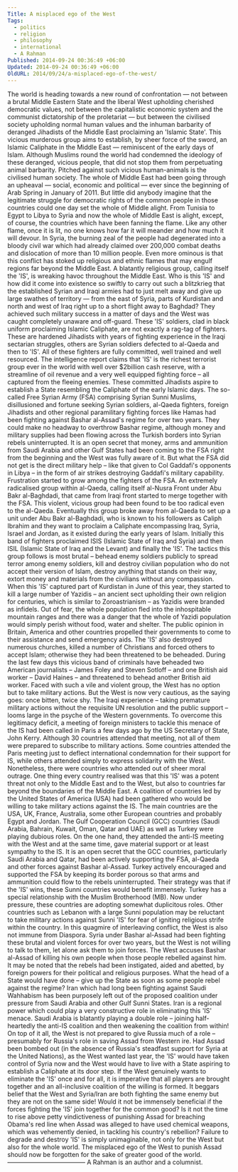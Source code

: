 ```yaml
---
Title: A misplaced ego of the West
Tags:
  - politics
  - religion
  - philosophy
  - international
  - A Rahman
Published: 2014-09-24 00:36:49 +06:00
Updated: 2014-09-24 00:36:49 +06:00
OldURL: 2014/09/24/a-misplaced-ego-of-the-west/
---
```




The world is heading towards a new round of confrontation — not between a brutal Middle Eastern State and the liberal West upholding cherished democratic values, not between the capitalistic economic system and the communist dictatorship of the proletariat — but between the civilised society upholding normal human values and the inhuman barbarity of deranged Jihadists of the Middle East proclaiming an 'Islamic State'. This vicious murderous group aims to establish, by sheer force of the sword, an Islamic Caliphate in the Middle East — reminiscent of the early days of Islam. Although Muslims round the world had condemned the ideology of these deranged, vicious people, that did not stop them from perpetuating animal barbarity. Pitched against such vicious human-animals is the civilised human society.
The whole of Middle East had been going through an upheaval — social, economic and political — ever since the beginning of Arab Spring in January of 2011. But little did anybody imagine that the legitimate struggle for democratic rights of the common people in those countries could one day set the whole of Middle alight. From Tunisia to Egypt to Libya to Syria and now the whole of Middle East is alight, except, of course, the countries which have been fanning the flame. Like any other flame, once it is lit, no one knows how far it will meander and how much it will devour. In Syria, the burning zeal of the people had degenerated into a bloody civil war which had already claimed over 200,000 combat deaths and dislocation of more than 10 million people. Even more ominous is that this conflict has stoked up religious and ethnic flames that may engulf regions far beyond the Middle East.
A blatantly religious group, calling itself the 'IS', is wreaking havoc throughout the Middle East. Who is this 'IS' and how did it come into existence so swiftly to carry out such a blitzkrieg that the established Syrian and Iraqi armies had to just melt away and give up large swathes of territory — from the east of Syria, parts of Kurdistan and north and west of Iraq right up to a short flight away to Baghdad? They achieved such military success in a matter of days and the West was caught completely unaware and off-guard.
These 'IS' soldiers, clad in black uniform proclaiming Islamic Caliphate, are not exactly a rag-tag of fighters. These are hardened Jihadists with years of fighting experience in the Iraqi sectarian struggles, others are Syrian soldiers defected to al-Qaeda and then to 'IS'. All of these fighters are fully committed, well trained and well resourced. The intelligence report claims that 'IS' is the richest terrorist group ever in the world with well over $2billion cash reserve, with a streamline of oil revenue and a very well equipped fighting force – all captured from the fleeing enemies. These committed Jihadists aspire to establish a State resembling the Caliphate of the early Islamic days.
The so-called Free Syrian Army (FSA) comprising Syrian Sunni Muslims, disillusioned and fortune seeking Syrian soldiers, al-Qaeda fighters, foreign Jihadists and other regional paramilitary fighting forces like Hamas had been fighting against Bashar al-Assad's regime for over two years. They could make no headway to overthrow Bashar regime, although money and military supplies had been flowing across the Turkish borders into Syrian rebels uninterrupted. It is an open secret that money, arms and ammunition from Saudi Arabia and other Gulf States had been coming to the FSA right from the beginning and the West was fully aware of it. But what the FSA did not get is the direct military help – like that given to Col Gaddafi's opponents in Libya – in the form of air strikes destroying Gaddafi's military capability.
Frustration started to grow among the fighters of the FSA. An extremely radicalised group within al-Qaeda, calling itself al-Nusra Front under Abu Bakr al-Baghdadi, that came from Iraqi front started to merge together with the FSA. This violent, vicious group had been found to be too radical even to the al-Qaeda. Eventually this group broke away from al-Qaeda to set up a unit under Abu Bakr al-Baghdadi, who is known to his followers as Caliph Ibrahim and they want to proclaim a Caliphate encompassing Iraq, Syria, Israel and Jordan, as it existed during the early years of Islam. Initially this band of fighters proclaimed ISIS (Islamic State of Iraq and Syria) and then ISIL (Islamic State of Iraq and the Levant) and finally the 'IS'. The tactics this group follows is most brutal – behead enemy soldiers publicly to spread terror among enemy soldiers, kill and destroy civilian population who do not accept their version of Islam, destroy anything that stands on their way, extort money and materials from the civilians without any compassion.
When this 'IS' captured part of Kurdistan in June of this year, they started to kill a large number of Yazidis – an ancient sect upholding their own religion for centuries, which is similar to Zoroastrianism – as Yazidis were branded as infidels. Out of fear, the whole population fled into the inhospitable mountain ranges and there was a danger that the whole of Yazidi population would simply perish without food, water and shelter. The public opinion in Britain, America and other countries propelled their governments to come to their assistance and send emergency aids. The 'IS' also destroyed numerous churches, killed a number of Christians and forced others to accept Islam; otherwise they had been threatened to be beheaded. During the last few days this vicious band of criminals have beheaded two American journalists – James Foley and Steven Sotloff – and one British aid worker – David Haines – and threatened to behead another British aid worker.
Faced with such a vile and violent group, the West has no option but to take military actions. But the West is now very cautious, as the saying goes: once bitten, twice shy. The Iraqi experience – taking premature military actions without the requisite UN resolution and the public support – looms large in the psyche of the Western governments. To overcome this legitimacy deficit, a meeting of foreign ministers to tackle this menace of the IS had been called in Paris a few days ago by the US Secretary of State, John Kerry. Although 30 countries attended that meeting, not all of them were prepared to subscribe to military actions. Some countries attended the Paris meeting just to deflect international condemnation for their support for IS, while others attended simply to express solidarity with the West. Nonetheless, there were countries who attended out of sheer moral outrage. One thing every country realised was that this 'IS' was a potent threat not only to the Middle East and to the West, but also to countries far beyond the boundaries of the Middle East.
A coalition of countries led by the United States of America (USA) had been gathered who would be willing to take military actions against the IS. The main countries are the USA, UK, France, Australia, some other European countries and probably Egypt and Jordan. The Gulf Cooperation Council (GCC) countries (Saudi Arabia, Bahrain, Kuwait, Oman, Qatar and UAE) as well as Turkey were playing dubious roles. On the one hand, they attended the anti-IS meeting with the West and at the same time, gave material support or at least sympathy to the IS.
It is an open secret that the GCC countries, particularly Saudi Arabia and Qatar, had been actively supporting the FSA, al-Qaeda and other forces against Bashar al-Assad. Turkey actively encouraged and supported the FSA by keeping its border porous so that arms and ammunition could flow to the rebels uninterrupted. Their strategy was that if the 'IS' wins, these Sunni countries would benefit immensely. Turkey has a special relationship with the Muslim Brotherhood (MB). Now under pressure, these countries are adopting somewhat duplicitous roles. Other countries such as Lebanon with a large Sunni population may be reluctant to take military actions against Sunni 'IS' for fear of igniting religious strife within the country.
In this quagmire of interleaving conflict, the West is also not immune from Diaspora. Syria under Bashar al-Assad had been fighting these brutal and violent forces for over two years, but the West is not willing to talk to them, let alone ask them to join forces. The West accuses Bashar al-Assad of killing his own people when those people rebelled against him. It may be noted that the rebels had been instigated, aided and abetted, by foreign powers for their political and religious purposes. What the head of a State would have done – give up the State as soon as some people rebel against the regime? Iran which had long been fighting against Saudi Wahhabism has been purposely left out of the proposed coalition under pressure from Saudi Arabia and other Gulf Sunni States. Iran is a regional power which could play a very constructive role in eliminating this 'IS' menace. Saudi Arabia is blatantly playing a double role – joining half-heartedly the anti-IS coalition and then weakening the coalition from within! On top of it all, the West is not prepared to give Russia much of a role – presumably for Russia's role in saving Assad from Western ire. Had Assad been bombed out (in the absence of Russia's steadfast support for Syria at the United Nations), as the West wanted last year, the 'IS' would have taken control of Syria now and the West would have to live with a State aspiring to establish a Caliphate at its door step.
If the West genuinely wants to eliminate the 'IS' once and for all, it is imperative that all players are brought together and an all-inclusive coalition of the willing is formed. It beggars belief that the West and Syria/Iran are both fighting the same enemy but they are not on the same side! Would it not be immensely beneficial if the forces fighting the 'IS' join together for the common good? Is it not the time to rise above petty vindictiveness of punishing Assad for breaching Obama's red line when Assad was alleged to have used chemical weapons, which was vehemently denied, in tackling his country's rebellion? Failure to degrade and destroy 'IS' is simply unimaginable, not only for the West but also for the whole world. The misplaced ego of the West to punish Assad should now be forgotten for the sake of greater good of the world.
————————————–
A Rahman is an author and a columnist.

